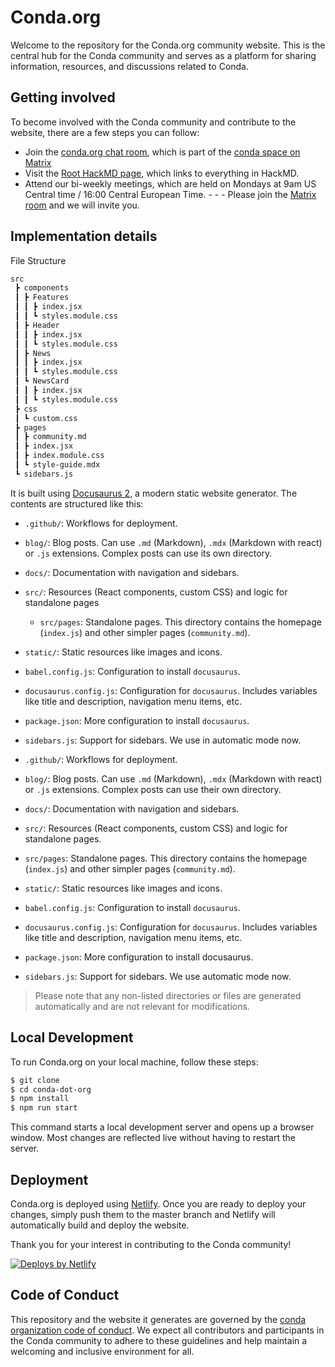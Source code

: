 # Conda.org

Welcome to the repository for the Conda.org community website. This is the central hub for the Conda community and serves as a platform for sharing information, resources, and discussions related to Conda.

## Getting involved

To become involved with the Conda community and contribute to the website, there are a few steps you can follow:

- Join the [conda.org chat room](https://app.element.io/#/room/#conda.org:matrix.org), which is part of the [conda space on Matrix](https://app.element.io/#/room/#conda:matrix.org)
- Visit the [Root HackMD page](https://hackmd.io/DGtozSlsSjSokpYAK5-9hw), which links to everything in HackMD.
- Attend our bi-weekly meetings, which are held on Mondays at 9am US Central time / 16:00 Central European Time. - - - Please join the [Matrix room](https://app.element.io/#/room/#conda.org:matrix.org) and we will invite you.


## Implementation details

File Structure
```bash
src
 ┣ components
 ┃ ┣ Features
 ┃ ┃ ┣ index.jsx
 ┃ ┃ ┗ styles.module.css
 ┃ ┣ Header
 ┃ ┃ ┣ index.jsx
 ┃ ┃ ┗ styles.module.css
 ┃ ┣ News
 ┃ ┃ ┣ index.jsx
 ┃ ┃ ┗ styles.module.css
 ┃ ┗ NewsCard
 ┃ ┃ ┣ index.jsx
 ┃ ┃ ┗ styles.module.css
 ┣ css
 ┃ ┗ custom.css
 ┣ pages
 ┃ ┣ community.md
 ┃ ┣ index.jsx
 ┃ ┣ index.module.css
 ┃ ┗ style-guide.mdx
 ┗ sidebars.js
```

It is built using [Docusaurus 2](https://docusaurus.io/), a modern static website generator. The
contents are structured like this:

- `.github/`: Workflows for deployment.
- `blog/`: Blog posts. Can use `.md` (Markdown), `.mdx` (Markdown with react) or `.js` extensions.
   Complex posts can use its own directory.
- `docs/`: Documentation with navigation and sidebars.
- `src/`: Resources (React components, custom CSS)  and logic for standalone pages
   - `src/pages`: Standalone pages. This directory contains the homepage (`index.js`) and other simpler pages (`community.md`).
- `static/`: Static resources like images and icons.
- `babel.config.js`: Configuration to install `docusaurus`.
- `docusaurus.config.js`: Configuration for `docusaurus`. Includes variables like title and description, navigation menu items, etc.
- `package.json`: More configuration to install `docusaurus`.
- `sidebars.js`: Support for sidebars. We use in automatic mode now.

- `.github/`: Workflows for deployment.
- `blog/`: Blog posts. Can use `.md` (Markdown), `.mdx` (Markdown with react) or `.js` extensions. Complex posts can use their own directory.
- `docs/`: Documentation with navigation and sidebars.
- `src/`: Resources (React components, custom CSS) and logic for standalone pages.
- `src/pages`: Standalone pages. This directory contains the homepage (`index.js`) and other simpler pages (`community.md`).
- `static/`: Static resources like images and icons.
- `babel.config.js`: Configuration to install `docusaurus`.
- `docusaurus.config.js`: Configuration for `docusaurus`. Includes variables like title and description, navigation menu items, etc.
- `package.json`: More configuration to install docusaurus.
- `sidebars.js`: Support for sidebars. We use automatic mode now.


> Please note that any non-listed directories or files are generated automatically and are not relevant for modifications.

## Local Development
To run Conda.org on your local machine, follow these steps:
```bash
$ git clone
$ cd conda-dot-org
$ npm install
$ npm run start
```

This command starts a local development server and opens up a browser window. Most changes are reflected live without having to restart the server.

## Deployment

Conda.org is deployed using [Netlify](https://www.netlify.com/). Once you are ready to deploy your changes, simply push them to the master branch and Netlify will automatically build and deploy the website.

Thank you for your interest in contributing to the Conda community!

<a href="https://www.netlify.com"> <img src="https://www.netlify.com/v3/img/components/netlify-color-accent.svg" alt="Deploys by Netlify" /> </a>

## Code of Conduct

This repository and the website it generates are governed by the [conda organization code of conduct](CODE_OF_CONDUCT.md). We expect all contributors and participants in the Conda community to adhere to these guidelines and help maintain a welcoming and inclusive environment for all.